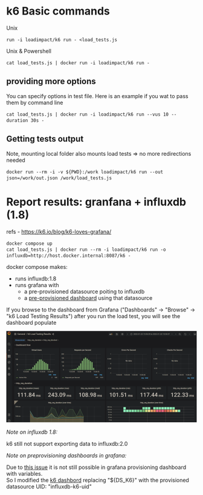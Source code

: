 # k6 Basic commands

Unix

    run -i loadimpact/k6 run - <load_tests.js

Unix & Powershell

    cat load_tests.js | docker run -i loadimpact/k6 run -

## providing more options

You can specify options in test file. Here is an example if you wat to pass them by command line

    cat load_tests.js | docker run -i loadimpact/k6 run --vus 10 --duration 30s -

## Getting tests output

Note, mounting local folder also mounts load tests => no more redirections needed

    docker run --rm -i -v ${PWD}:/work loadimpact/k6 run --out json=/work/out.json /work/load_tests.js

# Report results: granfana + influxdb (1.8)

refs - https://k6.io/blog/k6-loves-grafana/

    docker compose up
    cat load_tests.js | docker run --rm -i loadimpact/k6 run -o influxdb=http://host.docker.internal:8087/k6 -

docker compose makes:
* runs influxdb:1.8
* runs grafana with
    * a pre-provisioned datasource poiting to influxdb
    * a [pre-provisioned dashboard](https://grafana.com/grafana/dashboards/2587) using that datasource

If you browse to the dashboard from Grafana ("Dashboards" -> "Browse" -> "k6 Load Testing Results") after you run the load test, you will see the dashboard populate

![Grafana k6 dashboard](../images/grafana-k6-dashboard.png "Grafana k6 dashboard")

*Note on influxdb 1.8:*

k6 still not support exporting data to influxdb:2.0  

*Note on preprovisioning dashboards in grafana:*

Due to [this issue](https://github.com/grafana/grafana/issues/10786) it is not still possible in grafana provisioning dashboard with variables.  
So I modified the [k6 dashbord](https://grafana.com/grafana/dashboards/2587) replacing "${DS_K6}" with the provisioned datasource UID:  "influxdb-k6-uid"   


